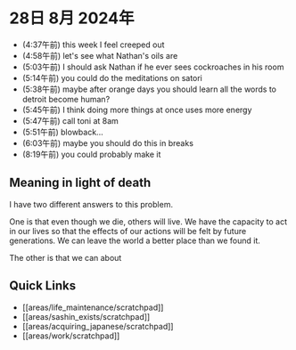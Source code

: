 # 28日 8月 2024年
- (4:37午前) this week I feel creeped out
- (4:58午前) let's see what Nathan's oils are
- (5:03午前) I should ask Nathan if he ever sees cockroaches in his room
- (5:14午前) you could do the meditations on satori
- (5:38午前) maybe after orange days you should learn all the words to detroit become human?
- (5:45午前) I think doing more things at once uses more energy
- (5:47午前) call toni at 8am
- (5:51午前) blowback...
- (6:03午前) maybe you should do this in breaks
- (8:19午前) you could probably make it








## Meaning in light of death
I have two different answers to this problem.

One is that even though we die, others will live. We have the capacity to act in our lives so that the effects of our actions will be felt by future generations. We can leave the world a better place than we found it.

The other is that we can about



 



## Quick Links
- [[areas/life_maintenance/scratchpad]]
- [[areas/sashin_exists/scratchpad]]
- [[areas/acquiring_japanese/scratchpad]]
- [[areas/work/scratchpad]]
